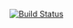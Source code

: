 [![Build Status](https://img.shields.io/endpoint.svg?url=https%3A%2F%2Factions-badge.atrox.dev%2FAndreyPanda%2FDBP_main_course-Task-Manager%2Fbadge%3Fref%3Ddevelop&style=flat)](https://actions-badge.atrox.dev/AndreyPanda/DBP_main_course-Task-Manager/goto?ref=develop)